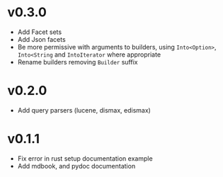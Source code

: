 # v0.3.0
* Add Facet sets
* Add Json facets
* Be more permissive with arguments to builders, using `Into<Option>`, `Into<String` and `IntoIterator` where appropriate
* Rename builders removing `Builder` suffix

# v0.2.0
* Add query parsers (lucene, dismax, edismax)

# v0.1.1
* Fix error in rust setup documentation example
* Add mdbook, and pydoc documentation